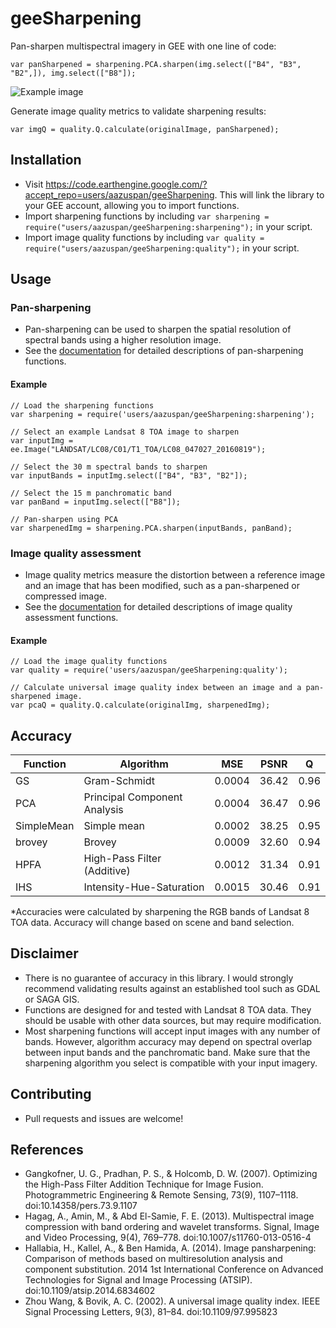 # geeSharpening
Pan-sharpen multispectral imagery in GEE with one line of code:
```
var panSharpened = sharpening.PCA.sharpen(img.select(["B4", "B3", "B2",]), img.select(["B8"]);
```
 ![Example image](https://raw.githubusercontent.com/aazuspan/geeSharpening/main/sharpening_example.png)

Generate image quality metrics to validate sharpening results:
```
var imgQ = quality.Q.calculate(originalImage, panSharpened);
```

## Installation
- Visit https://code.earthengine.google.com/?accept_repo=users/aazuspan/geeSharpening. This will link the library to your GEE account, allowing you to import functions.
- Import sharpening functions by including `var sharpening = require("users/aazuspan/geeSharpening:sharpening");` in your script.
- Import image quality functions by including `var quality = require("users/aazuspan/geeSharpening:quality");` in your script.

## Usage
### Pan-sharpening
- Pan-sharpening can be used to sharpen the spatial resolution of spectral bands using a higher resolution image.
- See the [documentation](https://github.com/aazuspan/geeSharpening/wiki/Sharpening-Functions) for detailed descriptions of pan-sharpening functions. 

#### Example
```
// Load the sharpening functions
var sharpening = require('users/aazuspan/geeSharpening:sharpening');

// Select an example Landsat 8 TOA image to sharpen
var inputImg = ee.Image("LANDSAT/LC08/C01/T1_TOA/LC08_047027_20160819");

// Select the 30 m spectral bands to sharpen
var inputBands = inputImg.select(["B4", "B3", "B2"]);

// Select the 15 m panchromatic band
var panBand = inputImg.select(["B8"]);

// Pan-sharpen using PCA
var sharpenedImg = sharpening.PCA.sharpen(inputBands, panBand);
```

### Image quality assessment
- Image quality metrics measure the distortion between a reference image and an image that has been modified, such as a pan-sharpened or compressed image. 
- See the [documentation](https://github.com/aazuspan/geeSharpening/wiki/https://github.com/aazuspan/geeSharpening/wiki/Image-Quality-Assessment) for detailed descriptions of image quality assessment functions. 

#### Example
```
// Load the image quality functions
var quality = require('users/aazuspan/geeSharpening:quality');

// Calculate universal image quality index between an image and a pan-sharpened image.
var pcaQ = quality.Q.calculate(originalImg, sharpenedImg);
```

## Accuracy

| Function   | Algorithm                    | MSE    | PSNR  | Q    |
|------------|------------------------------|--------|-------|------|
| GS         | Gram-Schmidt                 | 0.0004 | 36.42 | 0.96 |
| PCA        | Principal Component Analysis | 0.0004 | 36.47 | 0.96 |
| SimpleMean | Simple mean                  | 0.0002 | 38.25 | 0.95 |
| brovey     | Brovey                       | 0.0009 | 32.60 | 0.94 |
| HPFA       | High-Pass Filter (Additive)  | 0.0012 | 31.34 | 0.91 |
| IHS        | Intensity-Hue-Saturation     | 0.0015 | 30.46 | 0.91 |

*Accuracies were calculated by sharpening the RGB bands of Landsat 8 TOA data. Accuracy will change based on scene and band selection.

## Disclaimer
- There is no guarantee of accuracy in this library. I would strongly recommend validating results against an established tool such as GDAL or SAGA GIS.
- Functions are designed for and tested with Landsat 8 TOA data. They should be usable with other data sources, but may require modification.
- Most sharpening functions will accept input images with any number of bands. However, algorithm accuracy may depend on spectral overlap between input bands and the panchromatic band. Make sure that the sharpening algorithm you select is compatible with your input imagery. 

## Contributing
- Pull requests and issues are welcome!

## References
* Gangkofner, U. G., Pradhan, P. S., & Holcomb, D. W. (2007). Optimizing the High-Pass Filter Addition Technique for Image Fusion. Photogrammetric Engineering & Remote Sensing, 73(9), 1107–1118. doi:10.14358/pers.73.9.1107
* Hagag, A., Amin, M., & Abd El-Samie, F. E. (2013). Multispectral image compression with band ordering and wavelet transforms. Signal, Image and Video Processing, 9(4), 769–778. doi:10.1007/s11760-013-0516-4 
* Hallabia, H., Kallel, A., & Ben Hamida, A. (2014). Image pansharpening: Comparison of methods based on multiresolution analysis and component substitution. 2014 1st International Conference on Advanced Technologies for Signal and Image Processing (ATSIP). doi:10.1109/atsip.2014.6834602
* Zhou Wang, & Bovik, A. C. (2002). A universal image quality index. IEEE Signal Processing Letters, 9(3), 81–84. doi:10.1109/97.995823 
